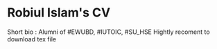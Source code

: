 # Robiul Islam's CV 
Short bio : Alumni of #EWUBD,  #IUTOIC, #SU_HSE 
Hightly recoment to download tex file 
